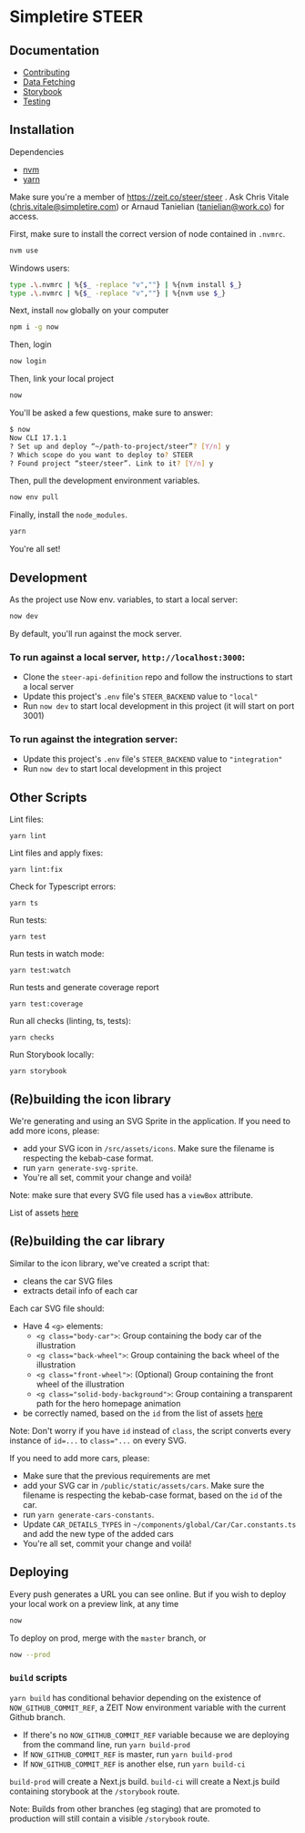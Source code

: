# Simpletire STEER

## Documentation

- [Contributing](./docs/CONTRIBUTING.md)
- [Data Fetching](./docs/DATA_FETCHING.md)
- [Storybook](./docs/STORYBOOK.md)
- [Testing](./docs/TESTING.md)

## Installation

Dependencies

- [nvm](https://github.com/nvm-sh/nvm)
- [yarn](https://classic.yarnpkg.com)

Make sure you're a member of https://zeit.co/steer/steer . Ask Chris Vitale (chris.vitale@simpletire.com) or Arnaud Tanielian (tanielian@work.co) for access.

First, make sure to install the correct version of node contained in `.nvmrc`.

```bash
nvm use
```

Windows users:

```bash
type .\.nvmrc | %{$_ -replace "v",""} | %{nvm install $_}
type .\.nvmrc | %{$_ -replace "v",""} | %{nvm use $_}
```

Next, install `now` globally on your computer

```bash
npm i -g now
```

Then, login

```bash
now login
```

Then, link your local project

```bash
now
```

You'll be asked a few questions, make sure to answer:

```bash
$ now
Now CLI 17.1.1
? Set up and deploy “~/path-to-project/steer”? [Y/n] y
? Which scope do you want to deploy to? STEER
? Found project “steer/steer”. Link to it? [Y/n] y
```

Then, pull the development environment variables.

```bash
now env pull
```

Finally, install the `node_modules`.

```bash
yarn
```

You're all set!

## Development

As the project use Now env. variables, to start a local server:

```bash
now dev
```

By default, you'll run against the mock server.

### To run against a local server, `http://localhost:3000`:

- Clone the `steer-api-definition` repo and follow the instructions to start a local server
- Update this project's `.env` file's `STEER_BACKEND` value to `"local"`
- Run `now dev` to start local development in this project (it will start on port 3001)

### To run against the integration server:

- Update this project's `.env` file's `STEER_BACKEND` value to `"integration"`
- Run `now dev` to start local development in this project

## Other Scripts

Lint files:

```
yarn lint
```

Lint files and apply fixes:

```
yarn lint:fix
```

Check for Typescript errors:

```
yarn ts
```

Run tests:

```
yarn test
```

Run tests in watch mode:

```
yarn test:watch
```

Run tests and generate coverage report

```
yarn test:coverage
```

Run all checks (linting, ts, tests):

```
yarn checks
```

Run Storybook locally:

```
yarn storybook
```

## (Re)building the icon library

We're generating and using an SVG Sprite in the application. If you need to add more icons, please:

- add your SVG icon in `/src/assets/icons`. Make sure the filename is respecting the kebab-case format.
- run `yarn generate-svg-sprite`.
- You're all set, commit your change and voilà!

Note: make sure that every SVG file used has a `viewBox` attribute.

List of assets [here](https://docs.google.com/spreadsheets/d/1kjsrjn0Y-dQAo_ahsUV-jxhk58JpxPmHUNkiwCI-lw8/edit#gid=0)

## (Re)building the car library

Similar to the icon library, we've created a script that:

- cleans the car SVG files
- extracts detail info of each car

Each car SVG file should:

- Have 4 `<g>` elements:
  - `<g class="body-car">`: Group containing the body car of the illustration
  - `<g class="back-wheel">`: Group containing the back wheel of the illustration
  - `<g class="front-wheel">`: (Optional) Group containing the front wheel of the illustration
  - `<g class="solid-body-background">`: Group containing a transparent path for the hero homepage animation
- be correctly named, based on the `id` from the list of assets [here](https://docs.google.com/spreadsheets/d/1kjsrjn0Y-dQAo_ahsUV-jxhk58JpxPmHUNkiwCI-lw8/edit#gid=0)

Note: Don't worry if you have `id` instead of `class`, the script converts every instance of `id=...` to `class="...` on every SVG.

If you need to add more cars, please:

- Make sure that the previous requirements are met
- add your SVG car in `/public/static/assets/cars`. Make sure the filename is respecting the kebab-case format, based on the `id` of the car.
- run `yarn generate-cars-constants`.
- Update `CAR_DETAILS_TYPES` in `~/components/global/Car/Car.constants.ts` and add the new type of the added cars
- You're all set, commit your change and voilà!

## Deploying

Every push generates a URL you can see online.
But if you wish to deploy your local work on a preview link, at any time

```bash
now
```

To deploy on prod, merge with the `master` branch, or

```bash
now --prod
```

### `build` scripts

`yarn build` has conditional behavior depending on the existence of `NOW_GITHUB_COMMIT_REF`, a ZEIT Now environment variable with the current Github branch.

- If there's no `NOW_GITHUB_COMMIT_REF` variable because we are deploying from the command line, run `yarn build-prod`
- If `NOW_GITHUB_COMMIT_REF` is master, run `yarn build-prod`
- If `NOW_GITHUB_COMMIT_REF` is another else, run `yarn build-ci`

`build-prod` will create a Next.js build. `build-ci` will create a Next.js build containing storybook at the `/storybook` route.

Note: Builds from other branches (eg staging) that are promoted to production will still contain a visible `/storybook` route.

